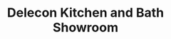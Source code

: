 ---
title: "Delecon Kitchen and Bath Showroom"
url: /springville/delecon-kitchen-and-bath-showroom/
shop: kitchen
---